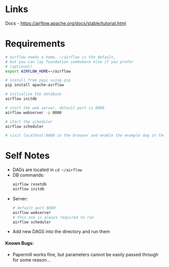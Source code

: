 # Links
Docs - https://airflow.apache.org/docs/stable/tutorial.html

# Requirements
```bash
# airflow needs a home, ~/airflow is the default,
# but you can lay foundation somewhere else if you prefer
# (optional)
export AIRFLOW_HOME=~/airflow

# install from pypi using pip
pip install apache-airflow

# initialize the database
airflow initdb

# start the web server, default port is 8080
airflow webserver -p 8080

# start the scheduler
airflow scheduler

# visit localhost:8080 in the browser and enable the example dag in the home page
```

# Self Notes 
- DAGs are located in `cd ~/airflow`
- DB commands:
    ```bash
    airflow resetdb
    airflow initdb
    ```
- Server:
    ```bash
    # default port 8080
    airflow webserver
    # this one is always required to run
    airflow scheduler
    ```
- Add new DAGS into the directory and run them

#### Known Bugs:
- Papermill works fine, but parameters cannot be easily passed through for some reason...
